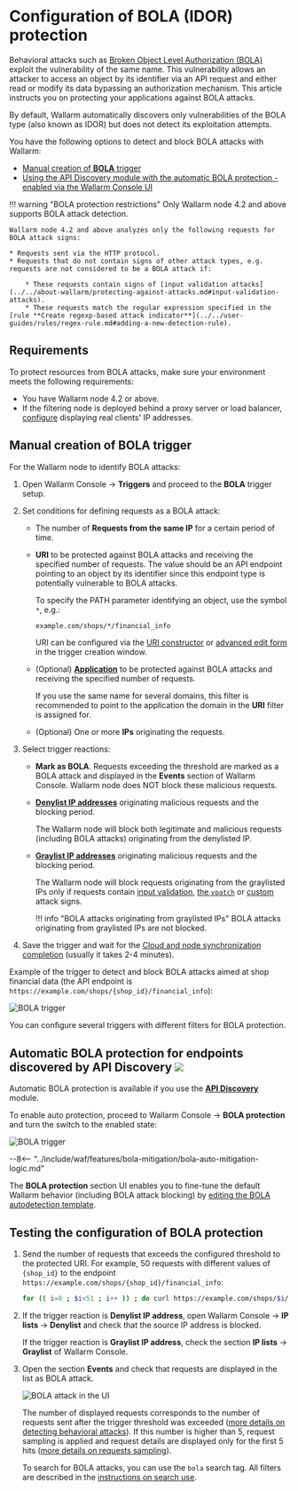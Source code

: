 [variability-in-endpoints-docs]:       ../../about-wallarm/api-discovery.md#variability-in-endpoints
[changes-in-api-docs]:       ../../user-guides/api-discovery.md#tracking-changes-in-api
[bola-protection-for-endpoints-docs]:  ../../about-wallarm/api-discovery.md#automatic-bola-protection

# Configuration of BOLA (IDOR) protection

Behavioral attacks such as [Broken Object Level Authorization (BOLA)](../../attacks-vulns-list.md#broken-object-level-authorization-bola) exploit the vulnerability of the same name. This vulnerability allows an attacker to access an object by its identifier via an API request and either read or modify its data bypassing an authorization mechanism. This article instructs you on protecting your applications against BOLA attacks.

By default, Wallarm automatically discovers only vulnerabilities of the BOLA type (also known as IDOR) but does not detect its exploitation attempts.

You have the following options to detect and block BOLA attacks with Wallarm:

* [Manual creation of **BOLA** trigger](#manual-creation-of-bola-trigger)
* [Using the API Discovery module with the automatic BOLA protection - enabled via the Wallarm Console UI](#automatic-bola-protection-for-endpoints-discovered-by-api-discovery)

!!! warning "BOLA protection restrictions"
    Only Wallarm node 4.2 and above supports BOLA attack detection.

    Wallarm node 4.2 and above analyzes only the following requests for BOLA attack signs:

    * Requests sent via the HTTP protocol.
    * Requests that do not contain signs of other attack types, e.g. requests are not considered to be a BOLA attack if:

        * These requests contain signs of [input validation attacks](../../about-wallarm/protecting-against-attacks.md#input-validation-attacks).
        * These requests match the regular expression specified in the [rule **Create regexp-based attack indicator**](../../user-guides/rules/regex-rule.md#adding-a-new-detection-rule).

## Requirements

To protect resources from BOLA attacks, make sure your environment meets the following requirements:

* You have Wallarm node 4.2 or above.
* If the filtering node is deployed behind a proxy server or load balancer, [configure](../using-proxy-or-balancer-en.md) displaying real clients' IP addresses.

## Manual creation of BOLA trigger

For the Wallarm node to identify BOLA attacks:

1. Open Wallarm Console → **Triggers** and proceed to the **BOLA** trigger setup.
1. Set conditions for defining requests as a BOLA attack:

    * The number of **Requests from the same IP** for a certain period of time.
    * **URI** to be protected against BOLA attacks and receiving the specified number of requests. The value should be an API endpoint pointing to an object by its identifier since this endpoint type is potentially vulnerable to BOLA attacks.

        To specify the PATH parameter identifying an object, use the symbol `*`, e.g.:

        ```bash
        example.com/shops/*/financial_info
        ```

        URI can be configured via the [URI constructor](../../user-guides/rules/add-rule.md#uri-constructor) or [advanced edit form](../../user-guides/rules/add-rule.md#advanced-edit-form) in the trigger creation window.

    * (Optional) [**Application**](../../user-guides/settings/applications.md) to be protected against BOLA attacks and receiving the specified number of requests.

        If you use the same name for several domains, this filter is recommended to point to the application the domain in the **URI** filter is assigned for.

    * (Optional) One or more **IPs** originating the requests.
1. Select trigger reactions:

    * **Mark as BOLA**. Requests exceeding the threshold are marked as a BOLA attack and displayed in the **Events** section of Wallarm Console. Wallarm node does NOT block these malicious requests.
    * [**Denylist IP addresses**](../../user-guides/ip-lists/denylist.md) originating malicious requests and the blocking period.
    
        The Wallarm node will block both legitimate and malicious requests (including BOLA attacks) originating from the denylisted IP.
    
    * [**Graylist IP addresses**](../../user-guides/ip-lists/graylist.md) originating  malicious requests and the blocking period.
    
        The Wallarm node will block requests originating from the graylisted IPs only if requests contain [input validation](../../about-wallarm/protecting-against-attacks.md#input-validation-attacks), [the `vpatch`](../../user-guides/rules/vpatch-rule.md) or [custom](../../user-guides/rules/regex-rule.md) attack signs.
        
        !!! info "BOLA attacks originating from graylisted IPs"
            BOLA attacks originating from graylisted IPs are not blocked.
1. Save the trigger and wait for the [Cloud and node synchronization completion](../configure-cloud-node-synchronization-en.md) (usually it takes 2-4 minutes).

Example of the trigger to detect and block BOLA attacks aimed at shop financial data (the API endpoint is `https://example.com/shops/{shop_id}/financial_info`):

![BOLA trigger](../../images/user-guides/triggers/trigger-example7.png)

You can configure several triggers with different filters for BOLA protection.

## Automatic BOLA protection for endpoints discovered by API Discovery <a href="../../../about-wallarm/subscription-plans/#subscription-plans"><img src="../../../images/api-security-tag.svg" style="border: none;"></a>

Automatic BOLA protection is available if you use the **[API Discovery](../../about-wallarm/api-discovery.md)** module.

To enable auto protection, proceed to Wallarm Console → **BOLA protection** and turn the switch to the enabled state:

![BOLA trigger](../../images/user-guides/bola-protection/trigger-enabled-state.png)

--8<-- "../include/waf/features/bola-mitigation/bola-auto-mitigation-logic.md"

The **BOLA protection** section UI enables you to fine-tune the default Wallarm behavior (including BOLA attack blocking) by [editing the BOLA autodetection template](../../user-guides/bola-protection.md).

## Testing the configuration of BOLA protection

1. Send the number of requests that exceeds the configured threshold to the protected URI. For example, 50 requests with different values of `{shop_id}` to the endpoint `https://example.com/shops/{shop_id}/financial_info`:

    ```bash
    for (( i=0 ; $i<51 ; i++ )) ; do curl https://example.com/shops/$i/financial_info ; done
    ```
1. If the trigger reaction is **Denylist IP address**, open Wallarm Console → **IP lists** → **Denylist** and check that the source IP address is blocked.

    If the trigger reaction is **Graylist IP address**, check the section **IP lists** → **Graylist** of Wallarm Console.
1. Open the section **Events** and check that requests are displayed in the list as BOLA attack.

    ![BOLA attack in the UI](../../images/user-guides/events/bola-attack.png)

    The number of displayed requests corresponds to the number of requests sent after the trigger threshold was exceeded ([more details on detecting behavioral attacks](../../about-wallarm/protecting-against-attacks.md#behavioral-attacks)). If this number is higher than 5, request sampling is applied and request details are displayed only for the first 5 hits ([more details on requests sampling](../../user-guides/events/analyze-attack.md#sampling-of-hits)).

    To search for BOLA attacks, you can use the `bola` search tag. All filters are described in the [instructions on search use](../../user-guides/search-and-filters/use-search.md).
